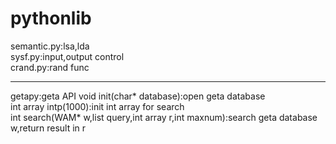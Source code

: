 # pythonlib

semantic.py:lsa,lda  
sysf.py:input,output control  
crand.py:rand func  

------------------------
getapy:geta API
void init(char\* database):open geta database  
int array intp(1000):init int array for search  
int search(WAM\* w,list query,int array r,int maxnum):search geta database w,return result in r

